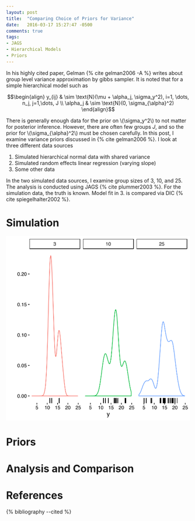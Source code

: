 ```yaml
---
layout: post
title:  "Comparing Choice of Priors for Variance"
date:   2016-03-17 15:27:47 -0500
comments: true
tags:
- JAGS
- Hierarchical Models
- Priors
---
```


In his highly cited paper, Gelman {% cite gelman2006 -A %} writes about group level variance approximation by gibbs sampler. It is noted that for a simple hierarchical model such as 

$$\begin{align}
y_{ij} & \sim \text{N}(\mu + \alpha_j, \sigma_y^2), i=1, \dots, n_j, j=1,\dots, J \\
\alpha_j & \sim \text{N}(0, \sigma_{\alpha}^2)
\end{align}$$

There is generally enough data for the prior on \\(\sigma_y^2\\) to not matter for posterior inference. However, there are often few groups *J*, and so the prior for \\(\sigma_{\alpha}^2\\) must be chosen carefully. In this post, I examine variance priors discussed in {% cite gelman2006 %}. I look at three different data sources  

1. Simulated hierarchical normal data with shared variance
2. Simulated random effects linear regression (varying slope)
3. Some other data

In the two simulated data sources, I examine group sizes of 3, 10, and 25. The analysis is conducted using JAGS {% cite plummer2003 %}. For the simulation data, the truth is known. Model fit in 3. is compared via DIC {% cite spiegelhalter2002 %}.


# Simulation

![Simple Simulation](/assets/img/variance-sim-1.svg)

# Priors

# Analysis and Comparison

# References

{% bibliography --cited %}
